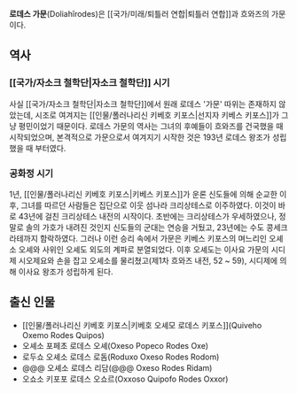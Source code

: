 **로데스 가문**(Doliahîrodes)은 [[국가/미래/퇴틀러 연합|퇴틀러 연합]]과 흐와즈의 가문이다.

## 역사
### [[국가/자소크 철학단|자소크 철학단]] 시기
사실 [[국가/자소크 철학단|자소크 철학단]]에서 원래 로데스 '가문' 따위는 존재하지 않았는데, 시조로 여겨지는 [[인물/폴러나리신 키베호 키포스|선지자 키베스 키포스]]가 그냥 평민이었기 때문이다. 로데스 가문의 역사는 그녀의 후예들이 흐와즈를 건국했을 때 시작되었으며, 본격적으로 가문으로서 여겨지기 시작한 것은 193년 로데스 왕조가 성립했을 때 부터였다.

### 공화정 시기
1년, [[인물/폴러나리신 키베호 키포스|키베스 키포스]]가 운론 신도들에 의해 순교한 이후, 그녀를 따르던 사람들은 집단으로 이웃 섬나라 크리상테스로 이주하였다. 이것이 바로 43년에 걸친 크리상테스 내전의 시작이다. 초반에는 크리상테스가 우세하였으나, 정말로 솔의 가호가 내려진 것인지 신도들의 군대는 연승을 거뒀고, 23년에는 수도 콩세크라테까지 함락하였다. 그러나 이런 승리 속에서 가문은 키베스 키포스의 며느리인 오셰소 오셰와 사위인 오셰도 외도의 계파로 분열되었다. 이후 오셰도는 이사요 가문의 시디제 시오제요와 손을 잡고 오셰소를 물리쳤고(제1차 흐와즈 내전, 52 ~ 59), 시디제에 의해 이사요 왕조가 성립하게 된다.

## 출신 인물
* [[인물/폴러나리신 키베호 키포스|키베호 오셰모 로데스 키포스]](Quiveho Oxemo Rodes Quipos)
* 오셰소 포페초 로데스 오셰(Oxeso Popeco Rodes Oxe)
* 로두쇼 오셰소 로데스 로돔(Roduxo Oxeso Rodes Rodom)
* @@@ 오셰소 로데스 리담(@@@ Oxeso Rodes Ridam)
* 오쇼소 키포포 로데스 오쇼르(Oxxoso Quipofo Rodes Oxxor)